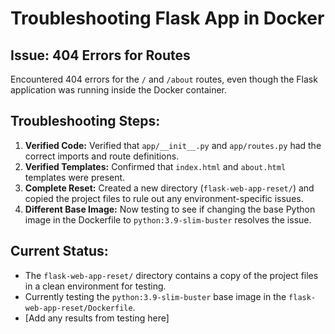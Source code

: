 # Troubleshooting Flask App in Docker

## Issue: 404 Errors for Routes

Encountered 404 errors for the `/` and `/about` routes, even though the Flask application was running inside the Docker container.

## Troubleshooting Steps:

1.  **Verified Code:** Verified that `app/__init__.py` and `app/routes.py` had the correct imports and route definitions.
2.  **Verified Templates:** 
Confirmed that `index.html` and `about.html` templates were present.
3.  **Complete Reset:** Created a new directory (`flask-web-app-reset/`) and copied the project files to rule out any environment-specific issues.
4.  **Different Base Image:** Now testing to see if changing the base Python image in the Dockerfile to `python:3.9-slim-buster` resolves the issue.

## Current Status:

* The `flask-web-app-reset/` directory contains a copy of the project files in a clean environment for testing.
* Currently testing the `python:3.9-slim-buster` base image in the `flask-web-app-reset/Dockerfile`.
* [Add any results from testing here]